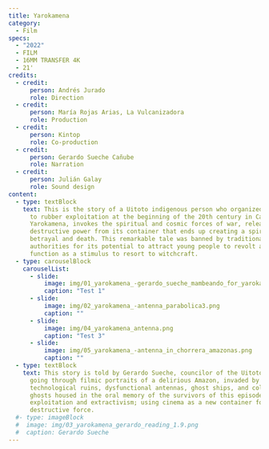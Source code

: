 ```yaml
---
title: Yarokamena
category:
  - Film
specs:
  - "2022"
  - FILM
  - 16MM TRANSFER 4K
  - 21'
credits:
  - credit:
      person: Andrés Jurado
      role: Direction
  - credit:
      person: María Rojas Arias, La Vulcanizadora
      role: Production
  - credit:
      person: Kintop
      role: Co-production
  - credit:
      person: Gerardo Sueche Cañube
      role: Narration
  - credit:
      person: Julián Galay
      role: Sound design
content:
  - type: textBlock
    text: This is the story of a Uitoto indigenous person who organized a resistance
      to rubber exploitation at the beginning of the 20th century in Casa Arana.
      Yarokamena, invokes the spiritual and cosmic forces of war, releasing its
      destructive power from its container that ends up creating a spiral of
      betrayal and death. This remarkable tale was banned by traditional
      authorities for its potential to attract young people to revolt and
      function as a stimulus to resort to witchcraft.
  - type: carouselBlock
    carouselList:
      - slide:
          image: img/01_yarokamena_-gerardo_sueche_mambeando_for_yarokamena.png
          caption: "Test 1"
      - slide:
          image: img/02_yarokamena_-antenna_parabolica3.png
          caption: ""
      - slide:
          image: img/04_yarokamena_antenna.png
          caption: "Test 3"
      - slide:
          image: img/05_yarokamena_-antenna_in_chorrera_amazonas.png
          caption: ""
  - type: textBlock
    text: This story is told by Gerardo Sueche, councilor of the Uitoto peoples,
      going through filmic portraits of a delirious Amazon, invaded by
      technological ruins, dysfunctional antennas, ghost ships, and colonial
      ghosts housed in the oral memory of the survivors of this episode of
      exploitation and extractivism; using cinema as a new container for this
      destructive force.
  #- type: imageBlock
  #  image: img/03_yarokamena_gerardo_reading_1.9.png
  #  caption: Gerardo Sueche
---
```

